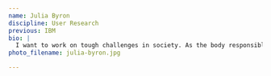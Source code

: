 ```yaml
---
name: Julia Byron
discipline: User Research
previous: IBM
bio: |
  I want to work on tough challenges in society. As the body responsible for all of society’s wellbeing, the government has the greatest influence on improving people's’ lives, but also in creating headaches and barriers. I want to improve systems to help our community get the most out of government and help the government better serve the people.
photo_filename: julia-byron.jpg

---
```

